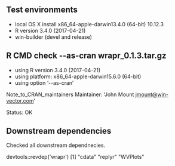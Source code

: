 

## Test environments

 * local OS X install x86_64-apple-darwin13.4.0 (64-bit) 10.12.3
 * R version 3.4.0 (2017-04-21)
 * win-builder (devel and release) 

## R CMD check --as-cran wrapr_0.1.3.tar.gz

* using R version 3.4.0 (2017-04-21)
* using platform: x86_64-apple-darwin15.6.0 (64-bit)
* using option ‘--as-cran’

Note_to_CRAN_maintainers
Maintainer: ‘John Mount <jmount@win-vector.com>’

Status: OK

## Downstream dependencies

Checked all downstream dependnecies.

  devtools::revdep('wrapr')
  [1] "cdata"   "replyr"  "WVPlots"
